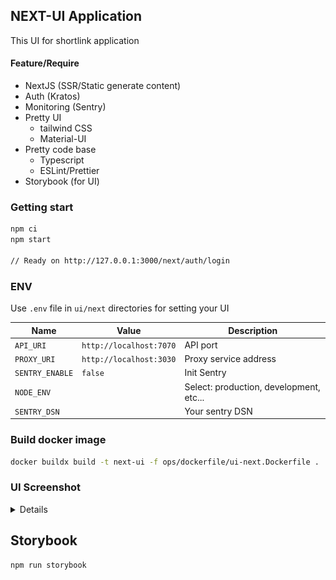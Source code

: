 ## NEXT-UI Application

This UI for shortlink application

#### Feature/Require

- NextJS (SSR/Static generate content)
- Auth (Kratos)
- Monitoring (Sentry)
- Pretty UI
  - tailwind CSS
  - Material-UI
- Pretty code base
  - Typescript
  - ESLint/Prettier
- Storybook (for UI)

### Getting start

```bash
npm ci
npm start

// Ready on http://127.0.0.1:3000/next/auth/login
```

### ENV

Use `.env` file in `ui/next` directories for setting your UI

| Name            | Value                   | Description                                           |
|-----------------|-------------------------|-------------------------------------------------------|
| `API_URI`       | `http://localhost:7070` | API port                                              |
| `PROXY_URI`     | `http://localhost:3030` | Proxy service address                                 |
| `SENTRY_ENABLE` | `false`                 | Init Sentry                                           |
| `NODE_ENV`      |                         | Select: production, development, etc...               |
| `SENTRY_DSN`    |                         | Your sentry DSN                                       |

### Build docker image

```bash
docker buildx build -t next-ui -f ops/dockerfile/ui-next.Dockerfile .
```

### UI Screenshot

<details>

| Describe                | Screenshot                               |
|-------------------------|------------------------------------------|
| Link Table              | ![link table](../../docs/next-js-ui.png) |

</details>

## Storybook

```bash
npm run storybook
```
